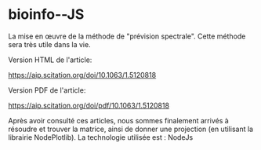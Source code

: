 # bioinfo--JS


La mise en œuvre de la méthode de "prévision spectrale". Cette méthode sera très utile dans la vie.

Version HTML de l'article:

https://aip.scitation.org/doi/10.1063/1.5120818

Version PDF de l'article:

https://aip.scitation.org/doi/pdf/10.1063/1.5120818

Après avoir consulté ces articles, nous sommes finalement arrivés à résoudre et trouver la matrice, ainsi de donner une projection (en utilisant la librairie NodePlotlib).
La technologie utilisée est : NodeJs


